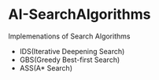 # AI-SearchAlgorithms

Implemenations of Search Algorithms
- IDS(Iterative Deepening Search)
- GBS(Greedy Best-first Search)
- ASS(A* Search)
